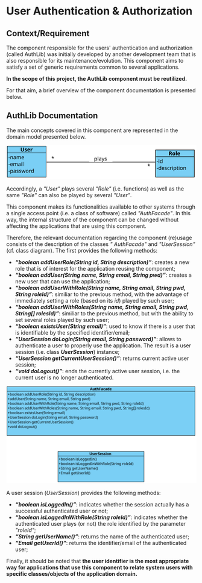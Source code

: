 # User Authentication & Authorization

## Context/Requirement

The component responsible for the users' authentication and authorization (called AuthLib) was initially developed by
another development team that is also responsible for its maintenance/evolution. This component aims to satisfy a set of
generic requirements common to several applications.

**In the scope of this project, the AuthLib component must be reutilized.**

For that aim, a brief overview of the component documentation is presented below.

## AuthLib Documentation

The main concepts covered in this component are represented in the domain model presented below.

![AuthDomainModel](AuthDomainModel.svg)

Accordingly, a _"User"_ plays several _"Role"_ (i.e. functions) as well as the same _"Role"_ can also be played by
several _"User"_.

This component makes its functionalities available to other systems through a single access point (i.e. a class of
software) called _"AuthFacade"_. In this way, the internal structure of the component can be changed without affecting
the applications that are using this component.

Therefore, the relevant documentation regarding the component (re)usage consists of the description of the classes _"
AuthFacade"_ and _"UserSession"_ (cf. class diagram). The first provides the following methods:

* **_“boolean addUserRole(String id, String description)”_**: creates a new role that is of interest for the application
  reusing the component;
* **_“boolean addUser(String name, String email, String pwd)”_**: creates a new user that can use the application;
* **_“boolean addUserWithRole(String name, String email, String pwd, String roleId)”_**: similiar to the previous
  method, with the advantage of immediately setting a role (based on its _id_) played by such user;
* **_“boolean addUserWithRoles(String name, String email, String pwd, String[] rolesId)”_**: similiar to the previous
  method, but with the ability to set several roles played by such user;
* **_“boolean existsUser(String email)”_**: used to know if there is a user that is identifiable by the specified
  identifier/email;
* **_“UserSession doLogin(String email, String password)”_**: allows to authenticate a user to properly use the
  application. The result is a user session (i.e. class **_UserSession_**) instance;
* **_“UserSession getCurrentUserSession()”_**: returns current active user session;
* **_“void doLogout()”_**: ends the currently active user session, i.e. the current user is no longer authenticated.

![AuthClassDiagram](AuthClassDiagram.svg)

A user session (_UserSession_) provides the following methods:

* **_“boolean isLoggedIn()”_**: indicates whether the session actually has a successful authenticated user or not;
* **_“boolean isLoggedInWithRole(String roleId)”_**: indicates whether the authenticated user plays (or not) the role
  identified by the parameter _"roleId"_;
* **_“String getUserName()”_**: returns the name of the authenticated user;
* **_“Email getUserId()”_**: returns the identifier/email of the authenticated user;

Finally, it should be noted that **the user identifier is the most appropriate way for applications that use this
component to relate system users with specific classes/objects of the application domain.**






